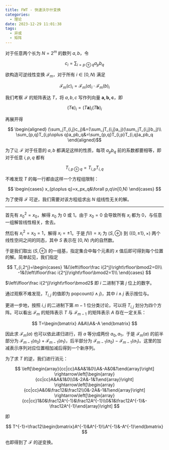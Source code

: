 ```yaml
---
title: FWT - 快速沃尔什变换
categories:
  - 理论
date: 2023-12-29 11:01:38
tags:
  - 异或
  - 矩阵
---
```

对于任意两个长为 $N=2^m$ 的数列 $a,b$，令

$$c_i=\sum_{i=p\oplus q}a_pb_q$$

欲构造可逆线性变换 $\mathcal F_m$，对于所有 $i\in[0,N)$ 满足

$$\mathcal F_m(c)_i=\mathcal F_m(a)_i\cdot\mathcal F_m(b)_i$$

我们考察 $\mathcal F$ 的矩阵表达 $T$，将 $a,b,c$ 写作列向量 $\mathbf{a,b,c}$，即

$$(T\mathbf c)_i=(T\mathbf a)_i(T\mathbf b)_i$$

再展开得

$$
\begin{aligned}
(\sum_jT_{i,j}c_j)&=(\sum_jT_{i,j}a_j)(\sum_jT_{i,j}b_j)\\
\sum_{p,q}T_{i,p\oplus q}a_pb_q&=\sum_{p,q}T_{i,p}T_{i,q}a_pb_q
\end{aligned}$$

为了让 $\mathcal F$ 对于任意的 $a,b$ 都满足这样的性质，每项 $a_pb_q$ 前的系数都要相等，即对于任意 $i,p,q$ 都有

$$T_{i,p\oplus q}=T_{i,p}T_{i,q}$$

不难发现 $T$ 的每一行都由这样一个方程组限制：

$$
\begin{cases}
x_{p\oplus q}=x_px_q&\forall p,q\in[0,N)
\end{cases}
$$

为了使得 $\mathcal F$ 可逆，我们需要对该方程组求出 $N$ 组线性无关的解。

---

首先有 $x_0^2=x_0$，解得 $x_0$ 为 $0$ 或 $1$。由于 $x_0=0$ 会导致所有 $x_i$ 都为 $0$，与任意一组解皆线性相关，舍去。

然后有 $x_i^2=x_0=1$，解得 $x_i=\pm1$。于是 $f(i)=x_i$ 为 $(S,\oplus)$ 到 $(\{0,\pm1\},\times)$ 两个线性空间之间的同态，其中 $S$ 表示在 $[0,N)$ 内的自然数。

于是我们取出 $(S,\oplus)$ 的一组基，指定集合中每个元素的 $x$ 值后即可得到每个位置的解。简单起见，我们指定

$$
T_{i,2^j}=\begin{cases}
1&(\left\lfloor\frac i{2^j}\right\rfloor\bmod2=0)\\
-1&(\left\lfloor\frac i{2^j}\right\rfloor\bmod2=1)\\
\end{cases}
$$

$\left\lfloor\frac i{2^j}\right\rfloor\bmod2$ 即 $i$ 二进制下第 $j$ 位上的数字。

通过观察不难发现，$T_{i,j}$ 的值即为 $\mathrm{popcount}(i\land j)$，其中 $i\land j$ 表示按位与。

更进一步地，按照 $i,j$ 的二进制下第 $m-1$ 位分类讨论，可以将 $T_{i,j}$ 划分为四个方阵。可以看出 $\mathcal F_m$ 的矩阵表示 $T$ 与 $\mathcal F_{m-1}$ 的矩阵表示 $A$ 存在一定关系：

$$
T=\begin{bmatrix}
A&A\\A&-A
\end{bmatrix}
$$

因此求 $\mathcal F_m(a)$ 也可以依此递归进行，将 $a$ 等分成两份 $a_0,a_1$，于是 $\mathcal F_m(a)$ 的前半部分为 $\mathcal F_{m-1}(a_0)+\mathcal F_{m-1}(a_1)$，后半部分为 $\mathcal F_{m-1}(a_0)-\mathcal F_{m-1}(a_1)$。这里的加减表示序列对应位置相加减后得到一个新序列。

为了求 $T$ 的逆，我们进行消元：

$$
\left[\begin{array}{cc|cc}A&A&1&0\\A&-A&0&1\end{array}\right]
\rightarrow\left[\begin{array}{cc|cc}A&A&1&0\\0&-2A&-1&1\end{array}\right]
\rightarrow\left[\begin{array}{cc|cc}A&0&\frac12&\frac12\\0&-2A&-1&1\end{array}\right]
\rightarrow\left[\begin{array}{cc|cc}1&0&\frac12A^{-1}&\frac12A^{-1}\\0&1&\frac12A^{-1}&-\frac12A^{-1}\end{array}\right]
$$

即

$$
T^{-1}=\frac12\begin{bmatrix}A^{-1}&A^{-1}\\A^{-1}&-A^{-1}\end{bmatrix}
$$

也即得到了 $\mathcal F$ 的逆变换。